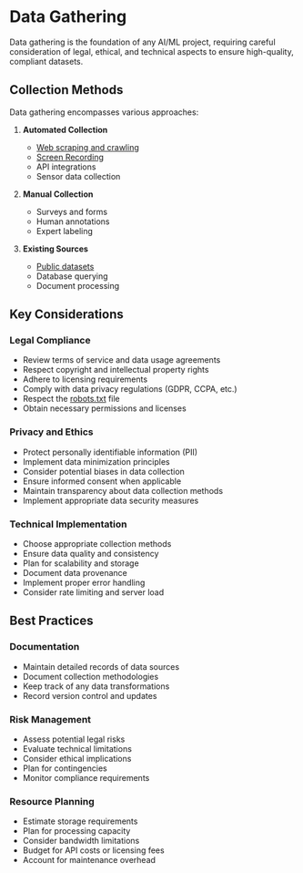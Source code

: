 # Data Gathering

Data gathering is the foundation of any AI/ML project, requiring careful consideration of legal, ethical, and technical aspects to ensure high-quality, compliant datasets.

## Collection Methods

Data gathering encompasses various approaches:

1. **Automated Collection**
   - [Web scraping and crawling](scraping.md)
   - [Screen Recording](screen_recording.md)
   - API integrations
   - Sensor data collection

2. **Manual Collection**
   - Surveys and forms
   - Human annotations
   - Expert labeling

3. **Existing Sources**
   - [Public datasets](sources.md)
   - Database querying
   - Document processing

## Key Considerations

### Legal Compliance
- Review terms of service and data usage agreements
- Respect copyright and intellectual property rights
- Adhere to licensing requirements
- Comply with data privacy regulations (GDPR, CCPA, etc.)
- Respect the [robots.txt](https://en.wikipedia.org/wiki/Robots_exclusion_standard) file
- Obtain necessary permissions and licenses

### Privacy and Ethics
- Protect personally identifiable information (PII)
- Implement data minimization principles
- Consider potential biases in data collection
- Ensure informed consent when applicable
- Maintain transparency about data collection methods
- Implement appropriate data security measures

### Technical Implementation
- Choose appropriate collection methods
- Ensure data quality and consistency
- Plan for scalability and storage
- Document data provenance
- Implement proper error handling
- Consider rate limiting and server load

## Best Practices

### Documentation
- Maintain detailed records of data sources
- Document collection methodologies
- Keep track of any data transformations
- Record version control and updates

### Risk Management
- Assess potential legal risks
- Evaluate technical limitations
- Consider ethical implications
- Plan for contingencies
- Monitor compliance requirements

### Resource Planning
- Estimate storage requirements
- Plan for processing capacity
- Consider bandwidth limitations
- Budget for API costs or licensing fees
- Account for maintenance overhead

